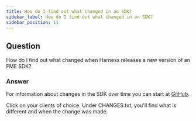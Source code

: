 ```yaml
---
title: How do I find out what changed in an SDK?
sidebar_label: How do I find out what changed in an SDK?
sidebar_position: 11
---
```


## Question

How do I find out what changed when Harness releases a new version of an FME SDK?

### Answer

For information about changes in the SDK over time you can start at [GitHub](https://github.com/splitio).

Click on your clients of choice. Under CHANGES.txt, you'll find what is different and when the change was made.